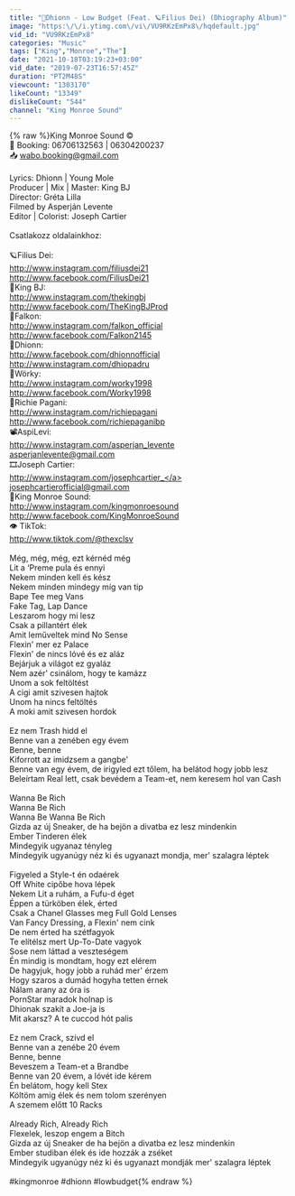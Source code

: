 ```yaml
---
title: "🐉Dhionn - Low Budget (Feat. 🪐Filius Dei) (Dhiography Album)"
image: "https:\/\/i.ytimg.com\/vi\/VU9RKzEmPx8\/hqdefault.jpg"
vid_id: "VU9RKzEmPx8"
categories: "Music"
tags: ["King","Monroe","The"]
date: "2021-10-18T03:19:23+03:00"
vid_date: "2019-07-23T16:57:45Z"
duration: "PT2M48S"
viewcount: "1303170"
likeCount: "13349"
dislikeCount: "544"
channel: "King Monroe Sound"
---
```

{% raw %}King Monroe Sound ©<br />📱 Booking: 06706132563 | 06304200237<br />📥 wabo.booking@gmail.com<br /><br />Lyrics: Dhionn | Young Mole<br />Producer | Mix | Master: King BJ<br />Director: Gréta Lilla<br />Filmed by Asperján Levente<br />Editor | Colorist: Joseph Cartier<br /><br />Csatlakozz oldalainkhoz:<br /><br />🪐Filius Dei:<br /><a rel="nofollow" target="blank" href="http://www.instagram.com/filiusdei21">http://www.instagram.com/filiusdei21</a><br /><a rel="nofollow" target="blank" href="http://www.facebook.com/FiliusDei21">http://www.facebook.com/FiliusDei21</a><br />👑King BJ:<br /><a rel="nofollow" target="blank" href="http://www.instagram.com/thekingbj">http://www.instagram.com/thekingbj</a><br /><a rel="nofollow" target="blank" href="http://www.facebook.com/TheKingBJProd">http://www.facebook.com/TheKingBJProd</a><br />🔮Falkon:<br /><a rel="nofollow" target="blank" href="http://www.instagram.com/falkon_official">http://www.instagram.com/falkon_official</a><br /><a rel="nofollow" target="blank" href="http://www.facebook.com/Falkon2145">http://www.facebook.com/Falkon2145</a><br />🐉Dhionn:<br /><a rel="nofollow" target="blank" href="http://www.facebook.com/dhionnofficial">http://www.facebook.com/dhionnofficial</a><br /><a rel="nofollow" target="blank" href="http://www.instagram.com/dhiopadru">http://www.instagram.com/dhiopadru</a><br />👹Wörky:<br /><a rel="nofollow" target="blank" href="http://www.instagram.com/worky1998">http://www.instagram.com/worky1998</a><br /><a rel="nofollow" target="blank" href="http://www.facebook.com/Worky1998">http://www.facebook.com/Worky1998</a><br />🧊Richie Pagani:<br /><a rel="nofollow" target="blank" href="http://www.instagram.com/richiepagani">http://www.instagram.com/richiepagani</a><br /><a rel="nofollow" target="blank" href="http://www.facebook.com/richiepaganibp">http://www.facebook.com/richiepaganibp</a><br />📽AspiLevi:<br /><a rel="nofollow" target="blank" href="http://www.instagram.com/asperjan_levente">http://www.instagram.com/asperjan_levente</a><br />asperjanlevente@gmail.com<br />🎞Joseph Cartier:<br /><a rel="nofollow" target="blank" href="http://www.instagram.com/josephcartier_">http://www.instagram.com/josephcartier_</a><br />josephcartierofficial@gmail.com<br />🦇King Monroe Sound:<br /><a rel="nofollow" target="blank" href="http://www.instagram.com/kingmonroesound">http://www.instagram.com/kingmonroesound</a><br /><a rel="nofollow" target="blank" href="http://www.facebook.com/KingMonroeSound">http://www.facebook.com/KingMonroeSound</a><br />👁 TikTok:<br /><a rel="nofollow" target="blank" href="http://www.tiktok.com/@thexclsv">http://www.tiktok.com/@thexclsv</a><br /><br />Még, még, még, ezt kérnéd még <br />Lit a ‘Preme pula és ennyi <br />Nekem minden kell és kész <br />Nekem minden mindegy míg van tip <br />Bape Tee meg Vans <br />Fake Tag, Lap Dance<br />Leszarom hogy mi lesz <br />Csak a pillantért élek <br />Amit leműveltek mind No Sense <br />Flexin' mer ez Palace <br />Flexin' de nincs lóvé és ez aláz<br />Bejárjuk a világot ez gyaláz<br />Nem azér' csinálom, hogy te kamázz <br />Unom a sok feltöltést <br />A cigi amit szivesen hajtok<br />Unom ha nincs feltöltés<br />A moki amit szivesen hordok<br /><br />Ez nem Trash hidd el<br />Benne van a zenében egy évem<br />Benne, benne <br />Kiforrott az imidzsem a gangbe'<br />Benne van egy évem, de irigyled ezt tőlem, ha belátod hogy jobb lesz<br />Beleírtam Real lett, csak bevédem a Team-et, nem keresem hol van Cash<br /><br />Wanna Be Rich <br />Wanna Be Rich<br />Wanna Be Wanna Be Rich<br />Gizda az új Sneaker, de ha bejön a divatba ez lesz mindenkin <br />Ember Tinderen élek<br />Mindegyik ugyanaz tényleg<br />Mindegyik ugyanúgy néz ki és ugyanazt mondja, mer' szalagra léptek<br /><br />Figyeled a Style-t én odaérek<br />Off White cipőbe hova lépek<br />Nekem Lit a ruhám, a Fufu-d éget<br />Éppen a türköben élek, érted<br />Csak a Chanel Glasses meg Full Gold Lenses<br />Van Fancy Dressing, a Flexin' nem cink<br />De nem érted ha szétfagyok<br />Te elítélsz mert Up-To-Date vagyok<br />Sose nem láttad a veszteségem<br />Én mindig is mondtam, hogy ezt elérem<br />De hagyjuk, hogy jobb a ruhád mer' érzem<br />Hogy szaros a dumád hogyha tetten érnek<br />Nálam arany az óra is<br />PornStar maradok holnap is<br />Dhionak szakít a Joe-ja is<br />Mit akarsz? A te cuccod hót palis<br /><br />Ez nem Crack, szívd el<br />Benne van a zenébe 20 évem<br />Benne, benne<br />Beveszem a Team-et a Brandbe<br />Benne van 20 évem, a lóvét ide kérem<br />Én belátom, hogy kell Stex<br />Költöm amíg élek és nem tolom szerényen<br />A szemem előtt 10 Racks<br /><br />Already Rich, Already Rich<br />Flexelek, leszop engem a Bitch<br />Gizda az új Sneaker de ha bejön a divatba ez lesz mindenkin<br />Ember studiban élek és ide hozzák a zséket<br />Mindegyik ugyanúgy néz ki és ugyanazt mondják mer' szalagra léptek<br /><br />#kingmonroe #dhionn #lowbudget{% endraw %}
